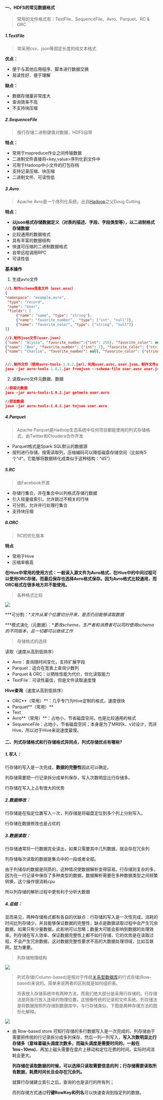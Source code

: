 #### 一、HDFS的常见数据格式

> 常用的文件格式有：TextFile、SequenceFile、Avro、Parquet、RC & ORC

##### 1.TextFile

> 常采用csv、json等固定长度的纯文本格式

**优点：**

* 便于与其他应用程序、脚本进行数据交换
* 易读性好、便于理解

**缺点：**

* 数据存储量非常庞大
* 查询效率不高
* 不支持块压缩

##### 2.SequenceFile

> 按行存储二进制键值对数据，HDFS自带

**特点：**

* 常用于mapreduce作业之间传输数据
* 二进制文件直接将<key,value>序列化到文件中
* 可用于Hadoop中小文件的打包存档
* 支持记录压缩、块压缩
* 二进制文件、可读性低

##### 3.Avro

> Apache Avro是一个序列化系统，出自[Hadoop](https://so.csdn.net/so/search?q=Hadoop&spm=1001.2101.3001.7020)之父Doug Cutting

**特点：**

- **以json格式存储数据定义（对表的描述、字段、字段类型等），以二进制格式存储数据**
- 比较通用的数据格式
- 具有丰富的数据结构
- 快速可压缩的二进制数据格式
- 自带远程调用RPC
- 可读性低

**基本操作**

1. 生成avro文件

~~~json
//1.制作schema信息文件（user.avsc）
{
"namespace": "example.avro",
 "type": "record",
 "name": "User",
 "fields": [
     {"name": "name", "type": "string"},
     {"name": "favorite_number",  "type": ["int", "null"]},
     {"name": "favorite_color", "type": ["string", "null"]}
]}

//2.制作json文件(user.json)
{"name": "Alyssa", "favorite_number":{"int": 256}, "favorite_color": null}
{"name": "Ben", "favorite_number": {"int": 7}, "favorite_color": {"string":"red"}}
{"name": "Charlie", "favorite_number": null, "favorite_color": {"string":"blue"}


//3.制作文件（使用avro-tools-1.8.2.jar），利用user.avsc、user.json，制作文件user.avro
java -jar avro-tools-1.8.2.jar fromjson --schema-file user.avsc user.json > user.avro

~~~

2. 读取avro文件元数据、数据

~~~json
//获取元数据
java -jar avro-tools-1.8.2.jar getmeta user.avro

//获取数据
java -jar avro-tools-1.8.2.jar tojson user.avro
~~~

##### 4.Parquet

> Apache Parquet是Hadoop生态系统中任何项目都能使用的列式存储格式，由Twitter和Cloudera合作开发

- Parquet格式是Spark SQL默认的数据源
- 按列进行存储，按需读取列，压缩编码可以降低磁盘存储空间（比如有5个"d"，它能够将数据转化成类似于这种结构：“d5”）

##### 5.RC

> 由Facebook开源

- 存储行集合，并在集合中以列格式存储行数据
- 引入轻量级索引，允许跳过不相关的行块
- 可分割，允许并行处理行集合
- 支持块压缩

##### 6.ORC
> RC的优化版本

**特点**

- 常用于Hive
- 压缩率极高

**在Hive中常用的使用方式：一般读入源文件为Avro格式，在Hive中的中间过程可以使用ORC存储，而最后保存也选择Avro格式保存。因为Avro格式比较通用，而ORC格式在很多地方并不能使用。**



>  各种格式比较

![](F:\学习资料\学习笔记Typora\1.大数据学习笔记\图片资源\HDFS存储格式比较.png)

***可分割：**文件从某个位置切分开来，是否仍旧能够读取数据*

***模式演化（元数据）：**更改schema，生产者和消费者可以同时使用schema的不同版本，且一切都可以继续工作*



> 存储格式的选择

读取（速度从高到低排序）

* Avro：查询随时间变化，支持扩展字段
* Parquet：适合在宽表上查询少数列
* Parquet & ORC：以牺牲性能为代价，优化读取能力
* TextFile：可读性最佳，但是文件读取速度慢

**Hive查询**（速度从高到低排序）

* ORC**（常用）**：几乎专门为Hive定制的格式，速度很快
* Parquet**（常用）**
* Text
* Avro**（常用）**：占地小，节省磁盘空间，也是比较通用的格式
* SequenceFile：占地小，节省磁盘空间；本身是为了MR的k、v对设计，而非Hive，所以对于Hive来说速度最慢。



#### 二、列式存储格式和行存储格式异同点，列式存储优点有哪些?

##### 1.写入：

 行存储的写入是一次完成，**数据的完整性**因此可以确定。

 列存储需要把一行记录拆分成单列保存，写入次数明显比行存储多。

 行存储在写入上占有很大的优势

 


##### 2.数据修改：

 行存储是在指定位置写入一次，列存储是将磁盘定位到多个列上分别写入。

 行存储在数据修改也是占优的

 


##### 3.数据读取：

 行存储通常将一行数据完全读出，如果只需要其中几列数据，就会存在冗余列

 列存储每次读取的数据是集合中的一段或者全部。

 由于列储存的数据是同质的，这种情况使数据解析变得容易。行存储则复杂的多，因为在一行记录中保存了多种类型的数据，数据解析需要在多种数据类型之间频繁转换，这个操作很消耗cpu

 所以列存储的解析过程中更有利于分析大数据

##### 4.总结：

显而易见，两种存储格式都有各自的优缺点：行存储的写入是一次性完成，消耗的时间比列存储少，并且能够保证数据的完整性，缺点是数据读取过程中会产生冗余数据，如果只有少量数据，此影响可以忽略；数量大可能会影响到数据的处理效率。列存储在写入效率、保证数据完整性上都不如行存储，它的优势是在读取过程，不会产生冗余数据，这对数据完整性要求不高的大数据处理领域，比如互联网，犹为重要。



> 列存储物理结构

![](F:\学习资料\学习笔记Typora\1.大数据学习笔记\图片资源\HBASE物理存储结构.png)

> 列式存储(Column-based)是相对于传统[关系型数据库](https://so.csdn.net/so/search?q=关系型数据库&spm=1001.2101.3001.7020)的行式存储(Row-based)来说的。简单来说两者的区别就是如何组织表。
>
> 将表放入存储系统中有两种方法，而我们绝大部分是采用行存储的。行存储法是将各行放入连续的物理位置，这很像传统的记录和文件系统。列存储法是将数据按照列存储到数据库中，与行存储类似，下图是两种存储方法的图形化解释。

![](F:\学习资料\学习笔记Typora\1.大数据学习笔记\图片资源\列存储与行存储.png)

* 由 Row-based store 可知行存储的多行数据写入是一次完成的，列存储由于需要把传统的行记录拆分成多列保存，然后一列一列写入，**写入次数明显比行存储多（意味着磁头调度次数多，而磁头调度是需要时间的，一般在1ms~10ms)**，再加上磁头需要在盘片上移动和定位花费的时间，实际时间消耗会更大。

  **列存储在读取数据的时候，可以选择只读取需要信息的列；行存储需要读取所有数据，耗费时间长且会存在冗余列。**

  就算行存储建立索引之后，查询的也是该行的所有列；

  而列存储方式通过**行键RowKey和列名**可以快速查询到指定列的数据。